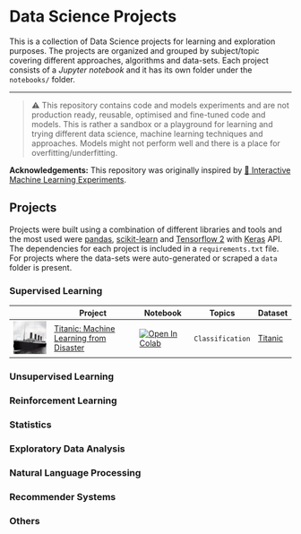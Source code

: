 # Data Science Projects

This is a collection of Data Science projects for learning and exploration purposes. The projects are organized and grouped by subject/topic covering different approaches, algorithms and data-sets. Each project consists of a *Jupyter notebook* and it has its own folder under the `notebooks/` folder.

---

> :warning: This repository contains code and models experiments and are not production ready, reusable, optimised and fine-tuned code and models. This is rather a sandbox or a playground for learning and trying different data science, machine learning techniques and approaches. Models might not perform well and there is a place for overfitting/underfitting.

**Acknowledgements:** This repository was originally inspired by [:robot: Interactive Machine Learning Experiments](https://github.com/trekhleb/machine-learning-experiments).

## Projects

Projects were built using a combination of different libraries and tools and the most used were [pandas](https://pandas.pydata.org/), [scikit-learn](https://scikit-learn.org) and [Tensorflow 2](https://www.tensorflow.org/) with [Keras](https://www.tensorflow.org/guide/keras/overview) API. The dependencies for each project is included in a `requirements.txt` file. For projects where the data-sets were auto-generated or scraped a `data` folder is present.

### Supervised Learning

|     | Project                                      | Notebook      | Topics           | Dataset    |
| --- | -------------------------------------------- | ------------- | ---------------- | ---------- |
| ![Titanic](assets/titanic.jpg) | [Titanic: Machine Learning from Disaster](notebooks/titanic/titanic.ipynb)  | [![Open In Colab](https://colab.research.google.com/assets/colab-badge.svg)](https://colab.research.google.com/github/hmatalonga/data-science-projects/blob/master/notebooks/titanic/titanic.ipynb) | `Classification` | [Titanic](https://www.kaggle.com/c/titanic/data) |

### Unsupervised Learning

### Reinforcement Learning

### Statistics

### Exploratory Data Analysis

### Natural Language Processing

### Recommender Systems

### Others
